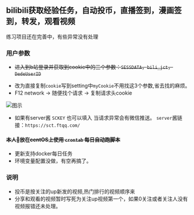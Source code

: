 ## bilibili获取经验任务，自动投币，直播签到，漫画签到，转发，观看视频

练习项目还在完善中，有些异常没有处理

### 用户参数

+ ~~进入到b站登录并获取到cookie中的三个参数：`SESSDATA`，`bili_jct`，`DedeUserID`~~
- 改为直接复制`cookie`写到setting中`myCookie`不用找这3个参数,省去找的麻烦。
- F12 network -> 随便找个请求 -> 复制请求头cookie

![图示](docs/img/cookie.png)

<!-- + 填入到`setting.py`的对应参数下面,内部其他参数已做注释说明 -->
+ 如果有server酱 `SCKEY` 也可以填入 当请求异常会有微信推送。
`server`酱链接：`https://sct.ftqq.com/`

#### ~~本人放在centOS上使用 `crontab` 每日自动跑脚本~~
- 更新支持docker每日任务
- 环境变量配置没做，有空再搞了。
### 说明
- 投币是按关注的up新发的视频,热门排行的视频顺序来
- 分享和观看的视频暂时写死为关注up视频第一个，如果0关注或者关注人没有视频报错还未处理。
